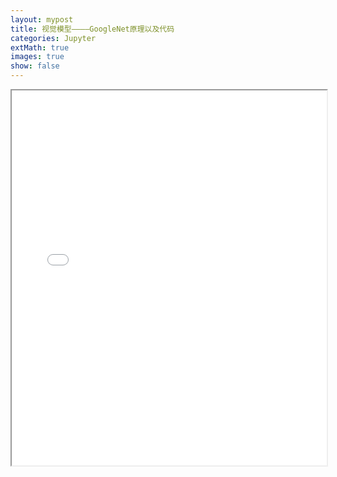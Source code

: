 ```yaml
---
layout: mypost
title: 视觉模型————GoogleNet原理以及代码
categories: Jupyter
extMath: true
images: true
show: false
---
```

<iframe src="{{ site.baseurl }}/_jupyter/googlenet.html" width="100%" height="600px"></iframe>
<!-- Big-Yellow-J.github.io\_jupyter\googlenet.html -->